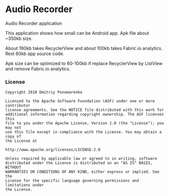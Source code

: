 # Audio Recorder
<p>Audio Recorder application</p>
<p>This application shows how small can be Android app. Apk file about ~350kb size.</p>
<p>About 190kb takes RecyclerView and about 100kb takes Fabric.io analytics. Rest 60kb app source code.</p>
<p>Apk size can be optimized to 60-100kb if replace RecyclerView by ListView and remove Fabric.io analytics.</p>

### License

```
Copyright 2018 Dmitriy Ponomarenko

Licensed to the Apache Software Foundation (ASF) under one or more contributor
license agreements. See the NOTICE file distributed with this work for
additional information regarding copyright ownership. The ASF licenses this
file to you under the Apache License, Version 2.0 (the "License"); you may not
use this file except in compliance with the License. You may obtain a copy of
the License at

http://www.apache.org/licenses/LICENSE-2.0

Unless required by applicable law or agreed to in writing, software
distributed under the License is distributed on an "AS IS" BASIS, WITHOUT
WARRANTIES OR CONDITIONS OF ANY KIND, either express or implied. See the
License for the specific language governing permissions and limitations under
the License.
```
